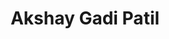 ---
# Display name
title: Akshay Gadi Patil
home_page: http://www.sfu.ca/~agadipat/

# Is this the primary user of the site?
superuser: false

highlight_name: false
---